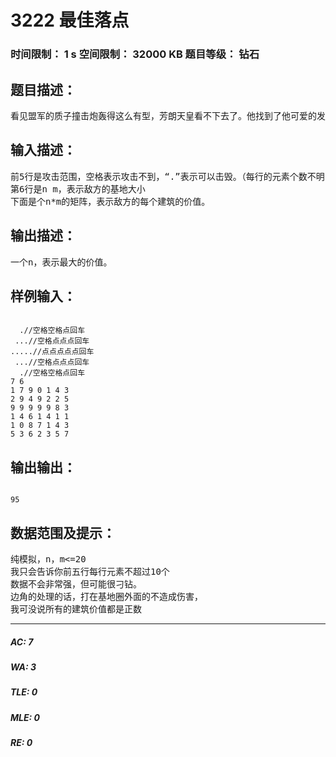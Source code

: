 # 3222 最佳落点   
### 时间限制： 1 s     空间限制： 32000 KB     题目等级： 钻石  
## 题目描述：  

<pre>
看见盟军的质子撞击炮轰得这么有型，芳朗天皇看不下去了。他找到了他可爱的发明家，搞了一个超能波毁灭装置（话说这个东西是以奥米茄百合子复制人作为能量源，真™不人道）。这个东东和撞击炮不一样，它打出来是一发炮弹，然后是范围伤害。假设毁灭装置能够消灭所有的在他攻击范围内的东西，又能够实施精确的打击（就是想打哪里就打哪里，不会偏），给出攻击范围，给出敌方的建筑物价值，问怎样轰击才能达到最大的效果。
</pre>
  
  
## 输入描述：  

<pre>
前5行是攻击范围，空格表示攻击不到，“.”表示可以击毁。（每行的元素个数不明，以回车结束）
第6行是n m，表示敌方的基地大小
下面是个n*m的矩阵，表示敌方的每个建筑的价值。
</pre>
  
  
## 输出描述：  

<pre>
一个n，表示最大的价值。
</pre>
  
  
## 样例输入：  

<pre><code>
  .//空格空格点回车
 ...//空格点点点回车
.....//点点点点点回车
 ...//空格点点点回车
  .//空格空格点回车
7 6
1 7 9 0 1 4 3
2 9 4 9 2 2 5
9 9 9 9 9 8 3
1 4 6 1 4 1 1
1 0 8 7 1 4 3
5 3 6 2 3 5 7
</code></pre>
  
  
## 输出输出：  

<pre><code>
95
</code></pre>
  
  
## 数据范围及提示：  

<pre>
纯模拟，n，m<=20
我只会告诉你前五行每行元素不超过10个
数据不会非常强，但可能很刁钻。
边角的处理的话，打在基地圈外面的不造成伤害，
我可没说所有的建筑价值都是正数
</pre>
  
  
***  

##### AC: 7  
##### WA: 3  
##### TLE: 0  
##### MLE: 0  
##### RE: 0  
